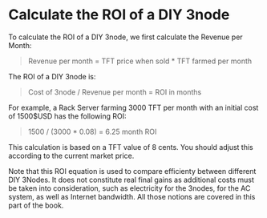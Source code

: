 <h1> Calculate the ROI of a DIY 3node </h1>

To calculate the ROI of a DIY 3node, we first calculate the Revenue per Month:

>Revenue per month = TFT price when sold * TFT farmed per month

The ROI of a DIY 3node is:

> Cost of 3node / Revenue per month = ROI in months

For example, a Rack Server farming 3000 TFT per month with an initial cost of 1500$USD has the following ROI:

> 1500 / (3000 * 0.08) = 6.25 month ROI

This calculation is based on a TFT value of 8 cents. You should adjust this according to the current market price.

Note that this ROI equation is used to compare efficienty between different DIY 3Nodes. It does not constitute real final gains as additional costs must be taken into consideration, such as electricity for the 3nodes, for the AC system, as well as Internet bandwidth. All those notions are covered in this part of the book.